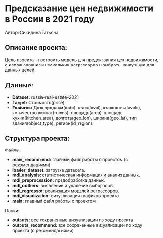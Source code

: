 <h1>Предсказание цен недвижимости в России в 2021 году</h1>
<p>
    Автор: Сикидина Татьяна</br>
</p>
<h2>Описание проекта:</h2>
<p>
    Цель проекта - построить модель для предсказания цен недвижимости, с использованием нескольких регрессоров и выбрать наилучшую для данных целей.
</p>
<h2>Данные:</h2>
<p>
    <ul>
        <li><b>Dataset:</b> russia-real-estate-2021</li>
        <li><b>Target:</b> Стоимость(price)</li>
        <li><b>Features:</b> Дата продажи(date), этаж(level), этажность(levels), количество комнат(rooms), площадь(area), площадь кухни(kitchen_area), долгота(geo_lon), ширина(geo_lat), тип здания(object_type), регион(id_region).</li>
    </ul>
</p>
<h2>Структура проекта:</h2>
<p>Файлы:
    <ul>
        <li><b>main_recommend:</b> главный файл работы с проектом (с рекомендациями)</li>
        <li><b>loader_dataset:</b> загрузка датасета.</li>
        <li><b>mdl_analysis:</b> статистическая информация и анализ данных.</li>
        <li><b>mdl_preprocession:</b> предобработка данных.</li>
        <li><b>mdl_outliers:</b> выявление и удаление выборосов.</li>
        <li><b>mdl_regressor:</b> реализация моделей регрессоров.</li>
        <li><b>mdl_visualization:</b> визуализация графиков проекта</li>
        <li><b>main:</b> главный файл работы с проектом</li>
    </ul>
</p>
<p>Папки:
    <ul>
        <li><b>outputs:</b> все сохраненные визуализации по ходу проекта</li>
        <li><b>outputs_recommend:</b> все сохраненные визуализации по ходу проекта (с рекомендациями)</li>
    </ul>
</p>


